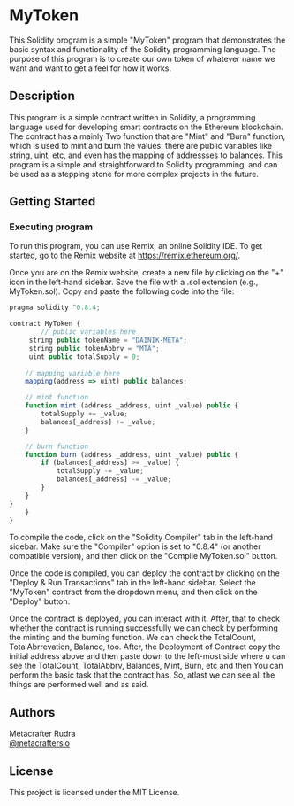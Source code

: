 # MyToken

This Solidity program is a simple "MyToken" program that demonstrates the basic syntax and functionality of the Solidity programming language. The purpose of this program is to create our own token of whatever name we want  and want to get a feel for how it works.

## Description

This program is a simple contract written in Solidity, a programming language used for developing smart contracts on the Ethereum blockchain. The contract has a mainly Two function that are "Mint" and "Burn" function, which is used to mint and burn the values. there are public variables like string, uint, etc, and even has the mapping of addressses to balances. This program is a simple and straightforward to Solidity programming, and can be used as a stepping stone for more complex projects in the future.

## Getting Started

### Executing program

To run this program, you can use Remix, an online Solidity IDE. To get started, go to the Remix website at https://remix.ethereum.org/.

Once you are on the Remix website, create a new file by clicking on the "+" icon in the left-hand sidebar. Save the file with a .sol extension (e.g., MyToken.sol). Copy and paste the following code into the file:

```javascript
pragma solidity ^0.8.4;

contract MyToken {
        // public variables here
     string public tokenName = "DAINIK-META";
     string public tokenAbbrv = "MTA";
     uint public totalSupply = 0;
     
    // mapping variable here
    mapping(address => uint) public balances;  

    // mint function
    function mint (address _address, uint _value) public {
        totalSupply += _value;
        balances[_address] += _value;
    }

    // burn function
    function burn (address _address, uint _value) public {
        if (balances[_address] >= _value) {
            totalSupply -= _value;
            balances[_address] -= _value;
        }
    }
}
    }
}

```

To compile the code, click on the "Solidity Compiler" tab in the left-hand sidebar. Make sure the "Compiler" option is set to "0.8.4" (or another compatible version), and then click on the "Compile MyToken.sol" button.

Once the code is compiled, you can deploy the contract by clicking on the "Deploy & Run Transactions" tab in the left-hand sidebar. Select the "MyToken" contract from the dropdown menu, and then click on the "Deploy" button.

Once the contract is deployed, you can interact with it. After, that to check whether the contract is running successfully we can check by performing the minting and the burning function. We can check the TotalCount, TotalAbrrevation, Balance, too. After, the Deployment of Contract copy the initial address above and then paste down to the left-most side where u can see the TotalCount, TotalAbbrv, Balances, Mint, Burn, etc and then You can perform the basic task that the contract has. So, atlast we can see all the things are performed well and as said.

## Authors

Metacrafter Rudra  
[@metacraftersio](https://twitter.com/metacraftersio)


## License

This project is licensed under the MIT License.
